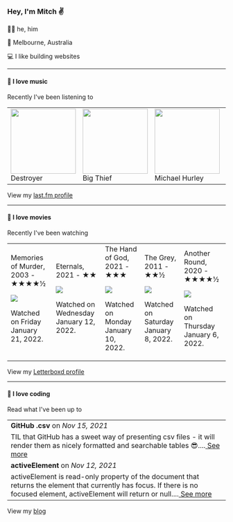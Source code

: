 <article><h3>Hey, I&#x27;m Mitch ✌️</h3><section><p>🙆‍♂️ he, him</p><p>📍 Melbourne, Australia</p><p>💻 I like building websites</p></section><hr/><section><h4>💽 I love music</h4><p>Recently I&#x27;ve been listening to</p><table><tbody><td><img src="https://lastfm.freetls.fastly.net/i/u/174s/5495521a59f49db169b74cbf7332b8b5.png" height="150px" alt="" role="presentation"/><br/>Destroyer</td><td><img src="https://lastfm.freetls.fastly.net/i/u/174s/140fbd4e75078c59a9a1552a8dfd1d85.png" height="150px" alt="" role="presentation"/><br/>Big Thief</td><td><img src="https://lastfm.freetls.fastly.net/i/u/174s/4509760369dc45e798de38be758d32e1.png" height="150px" alt="" role="presentation"/><br/>Michael Hurley</td><td><img src="https://lastfm.freetls.fastly.net/i/u/174s/3021935443064eddaaa090048a1f4917.png" height="150px" alt="" role="presentation"/><br/>Spoon</td><td><img src="https://lastfm.freetls.fastly.net/i/u/174s/146efd85c4334782aab754934e536811.png" height="150px" alt="" role="presentation"/><br/>Bonobo</td></tbody></table><span>View my <a href="https://www.last.fm/user/mylsb">last.fm profile</a></span></section><hr/><section><h4>📼 I love movies</h4><p>Recently I&#x27;ve been watching</p><table><tbody><td>Memories of Murder, 2003 - ★★★★½<br/><span> <p><img src="https://a.ltrbxd.com/resized/sm/upload/84/xt/e8/mw/gawnVe9cFowdoDLo9Pok12NTw39-0-500-0-750-crop.jpg?k=e3c9036c55"/></p> <p>Watched on Friday January 21, 2022.</p> </span></td><td>Eternals, 2021 - ★★<br/><span> <p><img src="https://a.ltrbxd.com/resized/film-poster/4/5/4/0/1/6/454016-eternals-0-500-0-750-crop.jpg?k=0aa4af1fc4"/></p> <p>Watched on Wednesday January 12, 2022.</p> </span></td><td>The Hand of God, 2021 - ★★★<br/><span> <p><img src="https://a.ltrbxd.com/resized/film-poster/6/4/5/5/9/8/645598-the-hand-of-god-0-500-0-750-crop.jpg?k=6b3ff7465d"/></p> <p>Watched on Monday January 10, 2022.</p> </span></td><td>The Grey, 2011 - ★★½<br/><span> <p><img src="https://a.ltrbxd.com/resized/film-poster/6/0/7/3/3/60733-the-grey-0-500-0-750-crop.jpg?k=af090ccf46"/></p> <p>Watched on Saturday January 8, 2022.</p> </span></td><td>Another Round, 2020 - ★★★★½<br/><span> <p><img src="https://a.ltrbxd.com/resized/film-poster/5/0/8/2/4/6/508246-another-round-0-500-0-750-crop.jpg?k=f3f26f4e4e"/></p> <p>Watched on Thursday January 6, 2022.</p> </span></td></tbody></table><span>View my <a href="https://letterboxd.com/myslab/">Letterboxd profile</a></span></section><hr/><section><h4>📰 I love coding</h4><p>Read what I&#x27;ve been up to</p><table><tbody><tr><td><b>GitHub .csv</b> on <i>Nov 15, 2021</i></td></tr><tr><td><span>TIL that GitHub has a sweet way of presenting csv files - it will render them as nicely formatted and searchable tables 😎....</span><a href="https://world.hey.com/mitch.stewart/github-csv-cfba803e"> See more</a></td></tr><tr><td><b>activeElement</b> on <i>Nov 12, 2021</i></td></tr><tr><td><span>activeElement is read-only property of the document that returns the element that currently has focus. If there is no focused element, activeElement will return <body> or null....</span><a href="https://world.hey.com/mitch.stewart/activeelement-48c14c6a"> See more</a></td></tr></tbody></table><span>View my <a href="https://world.hey.com/mitch.stewart/">blog</a></span></section></article>